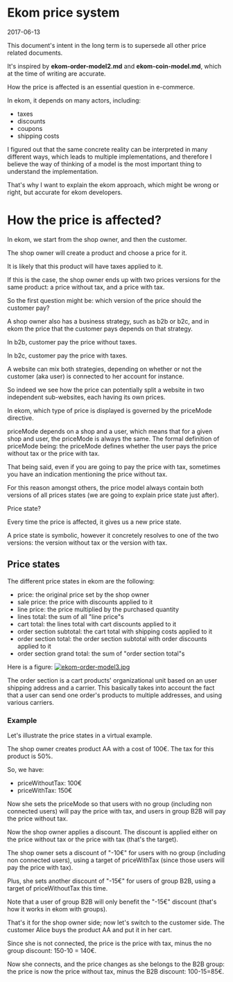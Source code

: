 Ekom price system
=====================
2017-06-13


This document's intent in the long term is to supersede all other price related documents.

It's inspired by **ekom-order-model2.md** and **ekom-coin-model.md**, which at the time of writing are accurate.


How the price is affected is an essential question in e-commerce.

In ekom, it depends on many actors, including:

- taxes
- discounts
- coupons
- shipping costs



I figured out that the same concrete reality can be interpreted in many different ways,
which leads to multiple implementations, and therefore I believe the way of thinking of a model is 
the most important thing to understand the implementation.

That's why I want to explain the ekom approach, which might be wrong or right, but accurate for ekom developers.




How the price is affected?
===========


In ekom, we start from the shop owner, and then the customer.

The shop owner will create a product and choose a price for it.

It is likely that this product will have taxes applied to it.

If this is the case, the shop owner ends up with two prices versions for the same product: 
a price without tax, and a price with tax.
 
So the first question might be: which version of the price should the customer pay? 
 
 
A shop owner also has a business strategy, such as b2b or b2c, and in ekom the price that the customer pays
depends on that strategy.


In b2b, customer pay the price without taxes.

In b2c, customer pay the price with taxes.

A website can mix both strategies, depending on whether or not the customer (aka user) is connected to her account for instance.


So indeed we see how the price can potentially split a website in two independent sub-websites, each having its own prices.
 
In ekom, which type of price is displayed is governed by the priceMode directive.
 
 
priceMode depends on a shop and a user, which means that for a given shop and user, the priceMode is always the same.
The formal definition of priceMode being: the priceMode defines whether the user pays the price without tax or the price with tax.
 
 
That being said, even if you are going to pay the price with tax, sometimes you have an indication mentioning the price without tax.

For this reason amongst others, the price model always contain both versions of all prices states (we are going to explain price state
just after).


Price state?

Every time the price is affected, it gives us a new price state.

A price state is symbolic, however it concretely resolves to one of the two versions: the version without tax or the version with tax.
 
 
Price states
----------------
The different price states in ekom are the following:
 
 
- price: the original price set by the shop owner
- sale price: the price with discounts applied to it
- line price: the price multiplied by the purchased quantity
- lines total: the sum of all "line price"s 
- cart total: the lines total with cart discounts applied to it
- order section subtotal: the cart total with shipping costs applied to it
- order section total: the order section subtotal with order discounts applied to it
- order section grand total: the sum of "order section total"s 
 


Here is a figure: [![ekom-order-model3.jpg](https://s19.postimg.org/611kiszj7/ekom-order-model3.jpg)](https://postimg.org/image/611kiszj3/)

The order section is a cart products' organizational unit based on an user shipping address and a carrier.
This basically takes into account the fact that a user can send one order's products to multiple addresses,
and using various carriers.






### Example

Let's illustrate the price states in a virtual example.
 
The shop owner creates product AA with a cost of 100€.
The tax for this product is 50%.


So, we have:

- priceWithoutTax: 100€
- priceWithTax: 150€


Now she sets the priceMode so that users with no group (including non connected users) will pay the price with tax,
and users in group B2B will pay the price without tax.


Now the shop owner applies a discount.
The discount is applied either on the price without tax or the price with tax (that's the target).

The shop owner sets a discount of "-10€" for users with no group (including non connected users), 
using a target of priceWithTax (since those users will pay the price with tax).

Plus, she sets another discount of "-15€" for users of group B2B, using a target of priceWithoutTax this time.

Note that a user of group B2B will only benefit the "-15€" discount (that's how it works in ekom with groups).

That's it for the shop owner side; now let's switch to the customer side.
The customer Alice buys the product AA and put it in her cart.

Since she is not connected, the price is the price with tax, minus the no group discount: 150-10 = 140€.

Now she connects, and the price changes as she belongs to the B2B group: the price is now 
the price without tax, minus the B2B discount: 100-15=85€.


















